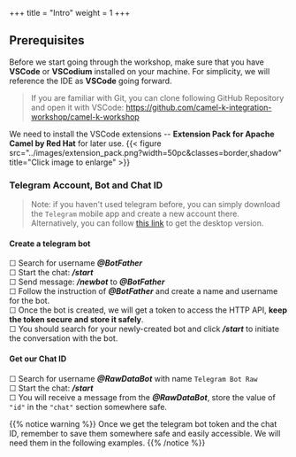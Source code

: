 +++
title = "Intro"
weight = 1
+++

## Prerequisites

Before we start going through the workshop, make sure that you have **VSCode** or **VSCodium** installed on your machine.
For simplicity, we will reference the IDE as **VSCode** going forward.
> If you are familiar with Git, you can clone following GitHub Repository and open it with VSCode:
> https://github.com/camel-k-integration-workshop/camel-k-workshop

We need to install the VSCode extensions -- **Extension Pack for Apache Camel by Red Hat** for later use.
{{< figure src="../images/extension_pack.png?width=50pc&classes=border,shadow" title="Click image to enlarge" >}}

### Telegram Account, Bot and Chat ID

> Note: if you haven't used telegram before, you can simply download the `Telegram` mobile app and create a new account there.  
Alternatively, you can follow [this link](https://telegram.org/) to get the desktop version. 

#### Create a telegram bot
&#9744; Search for username ***@BotFather*** \
&#9744; Start the chat: ***/start*** \
&#9744; Send message: ***/newbot***  to ***@BotFather*** \
&#9744; Follow the instruction of ***@BotFather*** and create a name and username for the bot. \
&#9744; Once the bot is created, we will get a token to access the HTTP API, **keep the token secure and store it safely**. \
&#9744; You should search for your newly-created bot and click ***/start*** to initiate the conversation with the bot.

#### Get our Chat ID
&#9744; Search for username ***@RawDataBot*** with name `Telegram Bot Raw` \
&#9744; Start the chat: ***/start*** \
&#9744; You will receive a message from the ***@RawDataBot***, store the value of `"id"` in the `"chat"` section somewhere safe. 

{{% notice warning %}}
Once we get the telegram bot token and the chat ID, remember to save them somewhere safe and easily accessible. We will need them in the following examples.
{{% /notice %}}